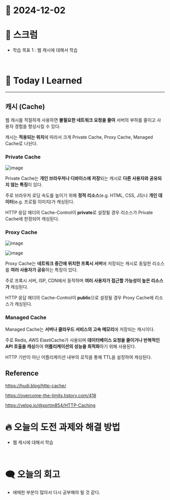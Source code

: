 # 📆 2024-12-02

# 🔔 스크럼

- 학습 목표 1 : 웹 캐시에 대해서 학습

<br/>

# 🚀 Today I Learned


---

## 캐시 (Cache)

웹 캐시를 적절하게 사용하면 **불필요한 네트워크 요청을 줄여** 서버의 부하를 줄이고 사용자 경험을 향상시킬 수 있다.

캐시는 **적용되는 위치**에 따라서 크게 Private Cache, Proxy Cache, Managed Cache로 나뉜다.

### Private Cache

![image](https://github.com/user-attachments/assets/be82caad-ac5a-4592-afe3-9acce7870dbf)


Private Cache는 **개인 브라우저나 디바이스에 저장**되는 캐시로 **다른 사용자와 공유되지 않는 특징**이 있다.

주로 브라우저 로딩 속도를 높이기 위해 **정적 리소스**(e.g. HTML, CSS, JS)나 **개인 데이터**(e.g. 프로필 이미지)가 캐싱된다.

HTTP 응답 헤더의 Cache-Control이 **private**로 설정될 경우 리소스가 Private Cache에 한정되어 캐싱된다.


### Proxy Cache

![image](https://github.com/user-attachments/assets/a5e62675-9a6f-4470-8579-f41519f56c4a)

![image](https://github.com/user-attachments/assets/4af00be1-03a6-480f-9925-cefb3ba44652)


Proxy Cache는 **네트워크 중간에 위치한 프록시 서버**에 저장되는 캐시로 동일한 리소스를 **여러 사용자가 공유**하는 특징이 있다.

주로 프록시 서버, ISP, CDN에서 동작하며 **여러 사용자가 접근할 가능성이 높은 리소스가** 캐싱된다.

HTTP 응답 헤더의 Cache-Control이 **public**으로 설정될 경우 Proxy Cache에 리소스가 캐싱된다.


### Managed Cache


Managed Cache는 **서버나 클라우드 서비스의 고속 메모리**에 저장되는 캐시이다.

주로 Redis, AWS ElastiCache가 사용되며 **데이터베이스 요청을 줄이거나 반복적인 API 호출을 캐싱**하여 **어플리케이션의 성능을 최적화**하기 위해 사용된다.

HTTP 기반이 아닌 어플리케이션 내부의 로직을 통해 TTL을 설정하여 캐싱된다.


## Reference

https://hudi.blog/http-cache/

https://overcome-the-limits.tistory.com/418

https://velog.io/@xortm854/HTTP-Caching
<br/>

# 🔥 오늘의 도전 과제와 해결 방법

- 웹 캐시에 대해서 학습

<br/>

# 🗨️ 오늘의 회고
- 애매한 부분이 많아서 다시 공부해야 될 것 같다.


<!--
- 오늘의 학습 경험에 대한 자유로운 생각이나 느낀 점을 기록합니다.
- 성공적인 점, 개선해야 할 점, 새롭게 시도하고 싶은 방법 등을 포함할 수 있습니다.-->

